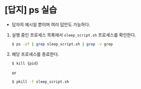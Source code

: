# [답지] ps 실습

- 답자의 예시일 뿐이며 여러 답안도 가능하다.

1. 실행 중인 프로세스 목록에서 `sleep_script.sh` 프로세스를 확인한다.

    ```bash
    $ ps -ef | grep sleep_script.sh | grep -v grep
    ```


2. 해당 프로세스를 종료한다.

    ```bash
    $ kill {pid} 
    ```

    or 

    ```bash
    $ pkill -f sleep_script.sh
    ```